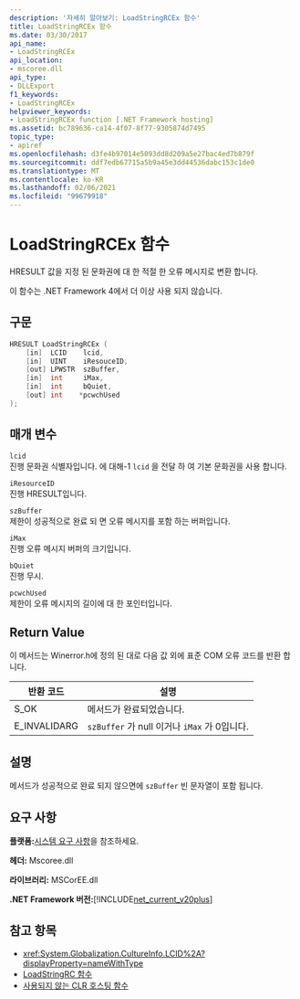 ```yaml
---
description: '자세히 알아보기: LoadStringRCEx 함수'
title: LoadStringRCEx 함수
ms.date: 03/30/2017
api_name:
- LoadStringRCEx
api_location:
- mscoree.dll
api_type:
- DLLExport
f1_keywords:
- LoadStringRCEx
helpviewer_keywords:
- LoadStringRCEx function [.NET Framework hosting]
ms.assetid: bc789636-ca14-4f07-8f77-9305874d7495
topic_type:
- apiref
ms.openlocfilehash: d3fe4b97014e5093dd8d209a5e27bac4ed7b879f
ms.sourcegitcommit: ddf7edb67715a5b9a45e3dd44536dabc153c1de0
ms.translationtype: MT
ms.contentlocale: ko-KR
ms.lasthandoff: 02/06/2021
ms.locfileid: "99679918"
---
```

# <a name="loadstringrcex-function"></a>LoadStringRCEx 함수

HRESULT 값을 지정 된 문화권에 대 한 적절 한 오류 메시지로 변환 합니다.  
  
 이 함수는 .NET Framework 4에서 더 이상 사용 되지 않습니다.  
  
## <a name="syntax"></a>구문  
  
```cpp  
HRESULT LoadStringRCEx (  
    [in]  LCID    lcid,
    [in]  UINT    iResouceID,
    [out] LPWSTR  szBuffer,
    [in]  int     iMax,
    [in]  int     bQuiet,
    [out] int    *pcwchUsed  
);  
```  
  
## <a name="parameters"></a>매개 변수  

 `lcid`  
 진행 문화권 식별자입니다. 에 대해-1 `lcid` 을 전달 하 여 기본 문화권을 사용 합니다.  
  
 `iResourceID`  
 진행 HRESULT입니다.  
  
 `szBuffer`  
 제한이 성공적으로 완료 되 면 오류 메시지를 포함 하는 버퍼입니다.  
  
 `iMax`  
 진행 오류 메시지 버퍼의 크기입니다.  
  
 `bQuiet`  
 진행 무시.  
  
 `pcwchUsed`  
 제한이 오류 메시지의 길이에 대 한 포인터입니다.  
  
## <a name="return-value"></a>Return Value  

 이 메서드는 Winerror.h에 정의 된 대로 다음 값 외에 표준 COM 오류 코드를 반환 합니다.  
  
|반환 코드|설명|  
|-----------------|-----------------|  
|S_OK|메서드가 완료되었습니다.|  
|E_INVALIDARG|`szBuffer` 가 null 이거나 `iMax` 가 0입니다.|  
  
## <a name="remarks"></a>설명  

 메서드가 성공적으로 완료 되지 않으면에 `szBuffer` 빈 문자열이 포함 됩니다.  
  
## <a name="requirements"></a>요구 사항  

 **플랫폼:**[시스템 요구 사항](../../get-started/system-requirements.md)을 참조하세요.  
  
 **헤더:** Mscoree.dll  
  
 **라이브러리:** MSCorEE.dll  
  
 **.NET Framework 버전:**[!INCLUDE[net_current_v20plus](../../../../includes/net-current-v20plus-md.md)]  
  
## <a name="see-also"></a>참고 항목

- <xref:System.Globalization.CultureInfo.LCID%2A?displayProperty=nameWithType>
- [LoadStringRC 함수](loadstringrc-function.md)
- [사용되지 않는 CLR 호스팅 함수](deprecated-clr-hosting-functions.md)
